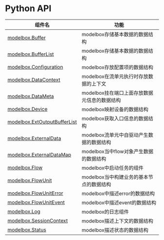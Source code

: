 # Python API

|组件名|功能|
|-|-|
|[modelbox.Buffer](python/modelbox_buffer.md)| modelbox存储基本数据的数据结构|
|[modelbox.BufferList](python/modelbox_bufferlist.md)| modelbox存储基本数据的数据结构 |
|[modelbox.Configuration](python/modelbox_configuration.md)| modelbox存放配置项的数据结构|
|[modelbox.DataContext](python/modelbox_datacontext.md)| modelbox在流单元执行时存放数据的上下文|
|[modelbox.DataMeta](python/modelbox_datameta.md)| modelbox挂在端口上面存放数据元信息的数据结构|
|[modelbox.Device](python/modelbox_device.md)| modelbox映射设备的数据结构|
|[modelbox.ExtOutputBufferList](python/modelbox_extoutputbufferlist.md)| modelbox获取入口信息的数据结构 |
|[modelbox.ExternalData](python/modelbox_externaldata.md)| modelbox流单元中自驱动产生数据的数据结构|
|[modelbox.ExternalDataMap](python/modelbox_externaldatamap.md)| modelbox当中flow对象产生数据的数据结构|
|[modelbox.Flow](python/modelbox_flow.md)| modelbox中启动任务的组件|
|[modelbox.FlowUnit](python/modelbox_flowunit.md)| modelbox当中构建业务的基本节点的数据结构|
|[modelbox.FlowUnitError](python/modelbox_flowuniterror.md)| modelbox中描述error的数据结构 |
|[modelbox.FlowUnitEvent](python/modelbox_flowunitevent.md)| modelbox中描述event的数据结构|
|[modelbox.Log](python/modelbox_log.md)| modelbox的日志组件|
|[modelbox.SessionContext](python/modelbox_sessioncontext.md)| modelbox描述上下文的数据结构|
|[modelbox.Status](python/modelbox_status.md)| modelbox描述状态的数据结构|
